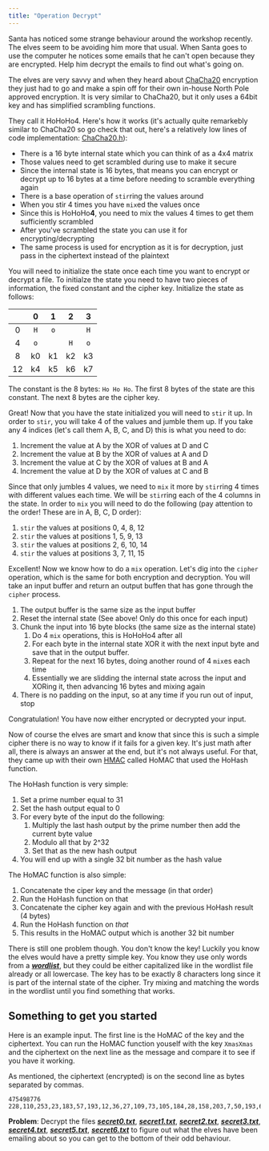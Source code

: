 ```yaml
---
title: "Operation Decrypt"
---
```


Santa has noticed some strange behaviour around the workshop recently. The elves seem to be avoiding him more that usual. When Santa goes to use the computer he notices some emails that he can't open because they are encrypted. Help him decrypt the emails to find out what's going on.

The elves are very savvy and when they heard about [ChaCha20](https://en.wikipedia.org/wiki/Salsa20#ChaCha_variant) encryption they just had to go and make a spin off for their own in-house North Pole approved encryption. It is very similar to ChaCha20, but it only uses a 64bit key and has simplified scrambling functions.

They call it HoHoHo4. Here's how it works (it's actually quite remarkebly similar to ChaCha20 so go check that out, here's a relatively low lines of code implementation: [ChaCha20.h](https://github.com/marcizhu/ChaCha20/blob/master/ChaCha20.h)):

- There is a 16 byte internal state which you can think of as a 4x4 matrix
- Those values need to get scrambled during use to make it secure
- Since the internal state is 16 bytes, that means you can encrypt or decrypt up to 16 bytes at a time before needing to scramble everything again
- There is a base operation of `stir`ring the values around
- When you stir 4 times you have `mix`ed the values once
- Since this is HoHoHo**4**, you need to mix the values 4 times to get them sufficiently scrambled
- After you've scrambled the state you can use it for encrypting/decrypting
- The same process is used for encryption as it is for decryption, just pass in the ciphertext instead of the plaintext

You will need to initialize the state once each time you want to encrypt or decrypt a file. To initialze the state you need to have two pieces of information, the fixed constant and the cipher key. Initialize the state as follows:

|     |  0  |  1  |  2  |  3  |
| :-: | :-: | :-: | :-: | :-: |
|  0  | `H` | `o` | ` ` | `H` |
|  4  | `o` | ` ` | `H` | `o` |
|  8  | k0  | k1  | k2  | k3  |
| 12  | k4  | k5  | k6  | k7  |

The constant is the 8 bytes: `Ho Ho Ho`. The first 8 bytes of the state are this constant. The next 8 bytes are the cipher key.

Great! Now that you have the state initialized you will need to `stir` it up. In order to `stir`, you will take 4 of the values and jumble them up. If you take any 4 indices (let's call them A, B, C, and D) this is what you need to do:

1. Increment the value at A by the XOR of values at D and C
2. Increment the value at B by the XOR of values at A and D
3. Increment the value at C by the XOR of values at B and A
4. Increment the value at D by the XOR of values at C and B

Since that only jumbles 4 values, we need to `mix` it more by `stir`ring 4 times with different values each time. We will be `stir`ring each of the 4 columns in the state. In order to `mix` you will need to do the following (pay attention to the order! These are in A, B, C, D order):

1. `stir` the values at positions 0, 4, 8, 12
2. `stir` the values at positions 1, 5, 9, 13
3. `stir` the values at positions 2, 6, 10, 14
4. `stir` the values at positions 3, 7, 11, 15

Excellent! Now we know how to do a `mix` operation. Let's dig into the `cipher` operation, which is the same for both encryption and decryption. You will take an input buffer and return an output buffen that has gone through the `cipher` process.

1. The output buffer is the same size as the input buffer
2. Reset the internal state (See above! Only do this once for each input)
3. Chunk the input into 16 byte blocks (the same size as the internal state)
   1. Do 4 `mix` operations, this is HoHoHo4 after all
   2. For each byte in the internal state XOR it with the next input byte and save that in the output buffer.
   3. Repeat for the next 16 bytes, doing another round of 4 `mix`es each time
   4. Essentially we are slidding the internal state across the input and XORing it, then advancing 16 bytes and mixing again
4. There is no padding on the input, so at any time if you run out of input, stop

Congratulation! You have now either encrypted or decrypted your input.

Now of course the elves are smart and know that since this is such a simple cipher there is no way to know if it fails for a given key. It's just math after all, there is always an answer at the end, but it's not always useful. For that, they came up with their own [HMAC](https://en.wikipedia.org/wiki/HMAC) called HoMAC that used the HoHash function.

The HoHash function is very simple:

1. Set a prime number equal to 31
2. Set the hash output equal to 0
3. For every byte of the input do the following:
   1. Multiply the last hash output by the prime number then add the current byte value
   2. Modulo all that by 2^32
   3. Set that as the new hash output
4. You will end up with a single 32 bit number as the hash value

The HoMAC function is also simple:

1. Concatenate the ciper key and the message (in that order)
2. Run the HoHash function on that
3. Concatenate the cipher key again and with the previous HoHash result (4 bytes)
4. Run the HoHash function on _that_
5. This results in the HoMAC output which is another 32 bit number

There is still one problem though. You don't know the key! Luckily you know the elves would have a pretty simple key. You know they use only words from a **_[wordlist](./wordlist.txt)_**, but they could be either capitalized like in the wordlist file already or all lowercase. The key has to be exactly 8 characters long since it is part of the internal state of the cipher. Try mixing and matching the words in the wordlist until you find something that works.

## Something to get you started

Here is an example input. The first line is the HoMAC of the key and the ciphertext. You can run the HoMAC function youself with the key `XmasXmas` and the ciphertext on the next line as the message and compare it to see if you have it working.

As mentioned, the ciphertext (encrypted) is on the second line as bytes separated by commas.

```
475498776
228,110,253,23,183,57,193,12,36,27,109,73,105,184,28,158,203,7,50,193,68,174,36,131,156,59
```

**Problem**: Decrypt the files **_[secret0.txt](./secret0.txt)_**, **_[secret1.txt](./secret1.txt)_**, **_[secret2.txt](./secret2.txt)_**, **_[secret3.txt](./secret3.txt)_**, **_[secret4.txt](./secret4.txt)_**, **_[secret5.txt](./secret5.txt)_**, **_[secret6.txt](./secret6.txt)_** to figure out what the elves have been emailing about so you can get to the bottom of their odd behaviour.
